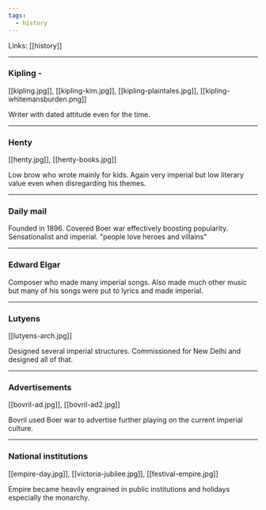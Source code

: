 ```yaml
---
tags:
  - history
---
```

Links: [[history]]

---
### Kipling - 

[[kipling.jpg]], [[kipling-kim.jpg]], [[kipling-plaintales.jpg]], [[kipling-whitemansburden.png]]

Writer with dated attitude even for the time.

---
### Henty

[[henty.jpg]], [[henty-books.jpg]]

Low brow who wrote mainly for kids. Again very imperial but low literary value even when disregarding his themes.

---
### Daily mail

Founded in 1896. Covered Boer war effectively boosting popularity. Sensationalist and imperial. "people love heroes and villains"

---
### Edward Elgar 

Composer who made many imperial songs. Also made much other music but many of his songs were put to lyrics and made imperial.

---
### Lutyens 

[[lutyens-arch.jpg]]

Designed several imperial structures. Commissioned for New Delhi and designed all of that.

---
### Advertisements

[[bovril-ad.jpg]], [[bovril-ad2.jpg]]

Bovril used Boer war to advertise further playing on the current imperial culture.

---
### National institutions 

[[empire-day.jpg]], [[victoria-jubilee.jpg]], [[festival-empire.jpg]]

Empire became heavily engrained in public institutions and holidays especially the monarchy.